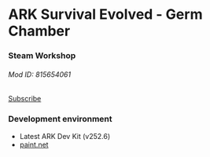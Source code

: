 # ARK Survival Evolved - Germ Chamber #
### Steam Workshop ###
###### Mod ID: 815654061 ######
[Subscribe](http://steamcommunity.com/sharedfiles/filedetails/?id=815654061)

### Development environment ###
* Latest ARK Dev Kit (v252.6)
* [paint.net](http://www.getpaint.net/index.html)
